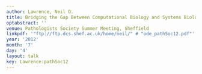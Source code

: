 ```yaml
---
author: Lawrence, Neil D.
title: Bridging the Gap Between Computational Biology and Systems Biology
optabstract: ''
venue: Pathologists Society Summer Meeting, Sheffield
linkpdf: '"ftp://ftp.dcs.shef.ac.uk/home/neil/" # "ode_pathSoc12.pdf"'
year: '2012'
month: '7'
day: '4'
layout: talk
key: Lawrence:pathSoc12
---
```

